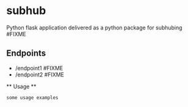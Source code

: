 # subhub

Python flask application delivered as a python package for subhubing #FIXME

## Endpoints

* /endpoint1 #FIXME
* /endpoint2 #FIXME

** Usage **
```
some usage examples
```

